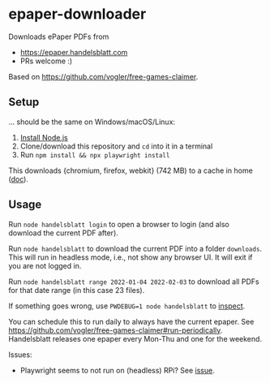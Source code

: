 # epaper-downloader
Downloads ePaper PDFs from
- https://epaper.handelsblatt.com
- PRs welcome :)

Based on https://github.com/vogler/free-games-claimer.

## Setup
... should be the same on Windows/macOS/Linux:

1. [Install Node.js](https://nodejs.org/en/download)
2. Clone/download this repository and `cd` into it in a terminal
3. Run `npm install && npx playwright install`

This downloads {chromium, firefox, webkit} (742 MB) to a cache in home ([doc](https://playwright.dev/docs/browsers#managing-browser-binaries)).

## Usage
Run `node handelsblatt login` to open a browser to login (and also download the current PDF after).

Run `node handelsblatt` to download the current PDF into a folder `downloads`.
This will run in headless mode, i.e., not show any browser UI. It will exit if you are not logged in.

Run `node handelsblatt range 2022-01-04 2022-02-03` to download all PDFs for that date range (in this case 23 files).

If something goes wrong, use `PWDEBUG=1 node handelsblatt` to [inspect](https://playwright.dev/docs/inspector).

You can schedule this to run daily to always have the current epaper. See https://github.com/vogler/free-games-claimer#run-periodically.
Handelsblatt releases one epaper every Mon-Thu and one for the weekend.

Issues:
- Playwright seems to not run on (headless) RPi? See [issue](https://github.com/vogler/free-games-claimer/issues/3).
